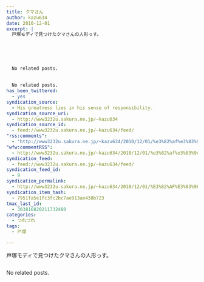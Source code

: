 ```yaml
---
title: クマさん
author: kazu634
date: 2010-12-01
excerpt: |
  戸塚モディで見つけたクマさんの人形っす。
  
  
  
  
  
  No related posts.
  
  
  No related posts.
has_been_twittered:
  - yes
syndication_source:
  - His greatness lies in his sense of responsibility.
syndication_source_uri:
  - http://www3232u.sakura.ne.jp/~kazu634
syndication_source_id:
  - feed://www3232u.sakura.ne.jp/~kazu634/feed/
"rss:comments":
  - 'http://www3232u.sakura.ne.jp/~kazu634/2010/12/01/%e3%82%af%e3%83%9e%e3%81%95%e3%82%93/#comments'
"wfw:commentRSS":
  - http://www3232u.sakura.ne.jp/~kazu634/2010/12/01/%e3%82%af%e3%83%9e%e3%81%95%e3%82%93/feed/
syndication_feed:
  - feed://www3232u.sakura.ne.jp/~kazu634/feed/
syndication_feed_id:
  - 9
syndication_permalink:
  - http://www3232u.sakura.ne.jp/~kazu634/2010/12/01/%E3%82%AF%E3%83%9E%E3%81%95%E3%82%93/
syndication_item_hash:
  - 7951fa5e1fc3fc2bc7ae913ae438b723
tmac_last_id:
  - 303816820211732480
categories:
  - つれづれ
tags:
  - 戸塚

---
```

<div class="pp_items">
<div class="pp_item">
<p>
      戸塚モディで見つけたクマさんの人形っす。
</p>
</div>
  
<div class="pp_item">
<img style="max-width: 100%;" src="http://static.pixelpipe.com/5b7a9840-0f30-436e-99d8-18db8428e558_b.jpg" alt="" />
</div>
</div>

No related posts.
